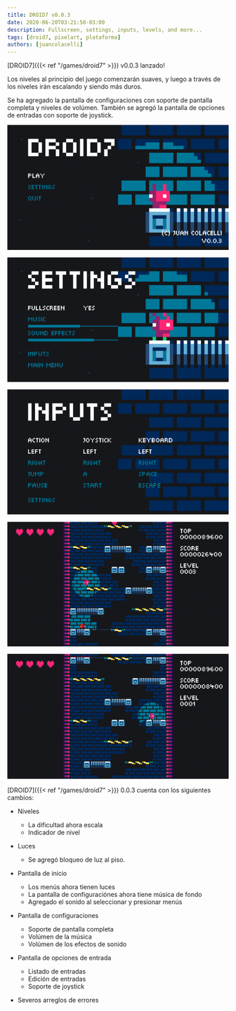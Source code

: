 ```yaml
---
title: DROID7 v0.0.3
date: 2020-06-20T03:21:50-03:00
description: Fullscreen, settings, inputs, levels, and more...
tags: [droid7, pixelart, plataforma]
authors: [juancolacelli]
---
```


[DROID7]({{< ref "/games/droid7" >}}) v0.0.3 lanzado!

Los niveles al principio del juego comenzarán suaves, y luego a través de los niveles irán escalando y siendo más duros.

Se ha agregado la pantalla de configuraciones con soporte de pantalla completa y niveles de volúmen. También se agregó la pantalla de opciones de entradas con soporte de joystick.

![Inicio](start.png)

![Configuraciones](settings.png)

![Entradas](inputs.png)

![Niveles](levels.png)

![Niveles](lights.png)

[DROID7]({{< ref "/games/droid7" >}}) 0.0.3 cuenta con los siguientes cambios:

- Niveles
  - La dificultad ahora escala
  - Indicador de nivel

- Luces
  - Se agregó bloqueo de luz al piso.

- Pantalla de inicio
  - Los menús ahora tienen luces
  - La pantalla de configuraciónes ahora tiene música de fondo
  - Agregado el sonido al seleccionar y presionar menús

- Pantalla de configuraciones
  - Soporte de pantalla completa
  - Volúmen de la música
  - Volúmen de los efectos de sonido

- Pantalla de opciones de entrada
  - Listado de entradas
  - Edición de entradas
  - Soporte de joystick

- Severos arreglos de errores
